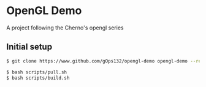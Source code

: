 # OpenGL Demo

A project following the Cherno's opengl series

## Initial setup
```sh
$ git clone https://www.github.com/gOps132/opengl-demo opengl-demo --recursive

$ bash scripts/pull.sh
$ bash scripts/build.sh
```